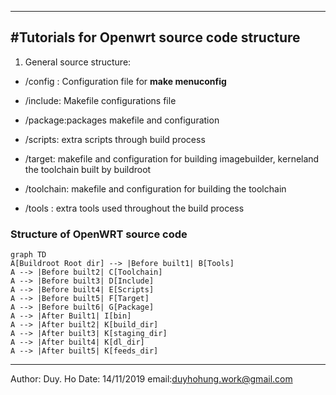 -----------------------------------------------------------------------------
#Tutorials for Openwrt source code structure
----------------------------------------------------------------------------
1. General source structure:

 - /config : Configuration file for **make menuconfig**

 - /include: Makefile configurations file

 - /package:packages makefile and configuration

 - /scripts: extra scripts through build process

 - /target: makefile and configuration for building imagebuilder, kerneland the toolchain built by buildroot

 - /toolchain: makefile and configuration for building the toolchain

 - /tools : extra tools used throughout the build process
### Structure of OpenWRT source code
```mermaid
graph TD
A[Buildroot Root dir] --> |Before built1| B[Tools]
A --> |Before built2| C[Toolchain]
A --> |Before built3| D[Include]
A --> |Before built4| E[Scripts]
A --> |Before built5| F[Target]
A --> |Before built6| G[Package]
A --> |After Built1| I[bin]
A --> |After built2| K[build_dir]
A --> |After built3| K[staging_dir]
A --> |After built4| K[dl_dir]
A --> |After built5| K[feeds_dir]
```



































----------------------------------------------------------------------------------
Author: Duy. Ho
Date: 14/11/2019
email:duyhohung.work@gmail.com
